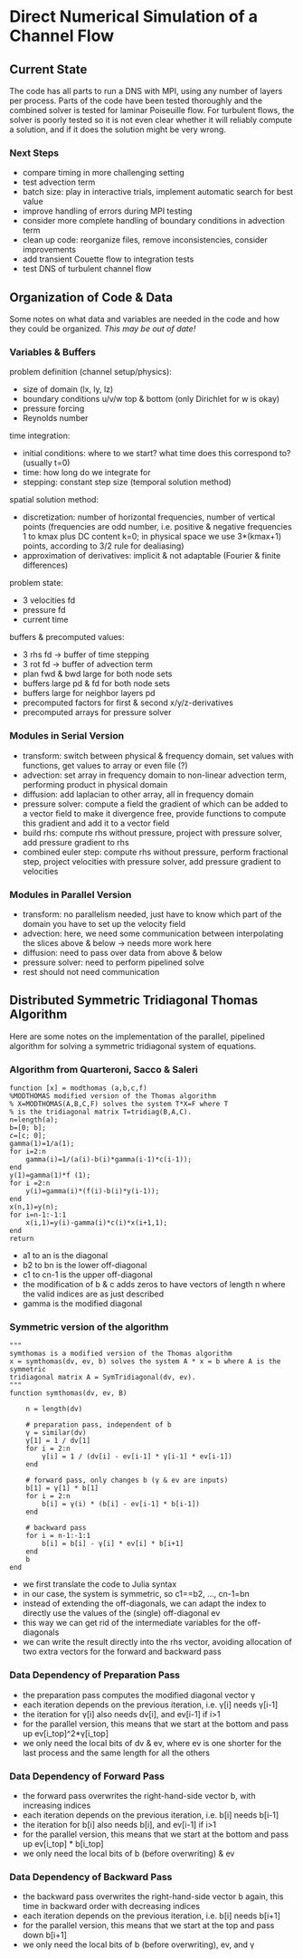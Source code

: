 # Direct Numerical Simulation of a Channel Flow

## Current State

The code has all parts to run a DNS with MPI, using any number of  layers per
process. Parts of the code have been tested thoroughly and the combined solver
is tested for laminar Poiseuille flow. For turbulent flows, the solver is poorly
tested so it is not even clear whether it will reliably compute a solution, and
if it does the solution might be very wrong.

### Next Steps

- compare timing in more challenging setting
- test advection term
- batch size: play in interactive trials, implement automatic search for best value
- improve handling of errors during MPI testing
- consider more complete handling of boundary conditions in advection term
- clean up code: reorganize files, remove inconsistencies, consider improvements
- add transient Couette flow to integration tests
- test DNS of turbulent channel flow

## Organization of Code & Data

Some notes on what data and variables are needed in the code and how they could
be organized. *This may be out of date!*

### Variables & Buffers

problem definition (channel setup/physics):
- size of domain (lx, ly, lz)
- boundary conditions u/v/w top & bottom (only Dirichlet for w is okay)
- pressure forcing
- Reynolds number

time integration:
- initial conditions: where to we start? what time does this correspond to? (usually t=0)
- time: how long do we integrate for
- stepping: constant step size (temporal solution method)

spatial solution method:
- discretization: number of horizontal frequencies, number of vertical points (frequencies are odd number, i.e. positive & negative frequencies 1 to kmax plus DC content k=0; in physical space we use 3*(kmax+1) points, according to 3/2 rule for dealiasing)
- approximation of derivatives: implicit & not adaptable (Fourier & finite differences)

problem state:
- 3 velocities fd
- pressure fd
- current time

buffers & precomputed values:
- 3 rhs fd -> buffer of time stepping
- 3 rot fd -> buffer of advection term
- plan fwd & bwd large for both node sets
- buffers large pd & fd for both node sets
- buffers large for neighbor layers pd
- precomputed factors for first & second x/y/z-derivatives
- precomputed arrays for pressure solver

### Modules in Serial Version

- transform: switch between physical & frequency domain, set values with functions, get values to array or even file (?)
- advection: set array in frequency domain to non-linear advection term, performing product in physical domain
- diffusion: add laplacian to other array, all in frequency domain
- pressure solver: compute a field the gradient of which can be added to a vector field to make it divergence free, provide functions to compute this gradient and add it to a vector field
- build rhs: compute rhs without pressure, project with pressure solver, add pressure gradient to rhs
- combined euler step: compute rhs without pressure, perform fractional step, project velocities with pressure solver, add pressure gradient to velocities

### Modules in Parallel Version

- transform: no parallelism needed, just have to know which part of the domain you have to set up the velocity field
- advection: here, we need some communication between interpolating the slices above & below -> needs more work here
- diffusion: need to pass over data from above & below
- pressure solver: need to perform pipelined solve
- rest should not need communication

## Distributed Symmetric Tridiagonal Thomas Algorithm

Here are some notes on the implementation of the parallel, pipelined algorithm
for solving a symmetric tridiagonal system of equations.

### Algorithm from Quarteroni, Sacco & Saleri

```
function [x] = modthomas (a,b,c,f)
%MODTHOMAS modified version of the Thomas algorithm
% X=MODTHOMAS(A,B,C,F) solves the system T*X=F where T
% is the tridiagonal matrix T=tridiag(B,A,C).
n=length(a);
b=[0; b];
c=[c; 0];
gamma(1)=1/a(1);
for i=2:n
    gamma(i)=1/(a(i)-b(i)*gamma(i-1)*c(i-1));
end
y(1)=gamma(1)*f (1);
for i =2:n
    y(i)=gamma(i)*(f(i)-b(i)*y(i-1));
end
x(n,1)=y(n);
for i=n-1:-1:1
    x(i,1)=y(i)-gamma(i)*c(i)*x(i+1,1);
end
return
```

- a1 to an is the diagonal
- b2 to bn is the lower off-diagonal
- c1 to cn-1 is the upper off-diagonal
- the modification of b & c adds zeros to have vectors of length n where the
  valid indices are as just described
- gamma is the modified diagonal

### Symmetric version of the algorithm

```
"""
symthomas is a modified version of the Thomas algorithm
x = symthomas(dv, ev, b) solves the system A * x = b where A is the symmetric
tridiagonal matrix A = SymTridiagonal(dv, ev).
"""
function symthomas(dv, ev, B)

    n = length(dv)

    # preparation pass, independent of b
    γ = similar(dv)
    γ[1] = 1 / dv[1]
    for i = 2:n
        γ[i] = 1 / (dv[i] - ev[i-1] * γ[i-1] * ev[i-1])
    end

    # forward pass, only changes b (γ & ev are inputs)
    b[1] = γ[1] * b[1]
    for i = 2:n
        b[i] = γ(i) * (b[i] - ev[i-1] * b[i-1])
    end

    # backward pass
    for i = n-1:-1:1
        b[i] = b[i] - γ[i] * ev[i] * b[i+1]
    end
    b
end
```

- we first translate the code to Julia syntax
- in our case, the system is symmetric, so c1==b2, …, cn-1=bn
- instead of extending the off-diagonals, we can adapt the index to directly
  use the values of the (single) off-diagonal ev
- this way we can get rid of the intermediate variables for the off-diagonals
- we can write the result directly into the rhs vector, avoiding allocation
  of two extra vectors for the forward and backward pass

### Data Dependency of Preparation Pass

- the preparation pass computes the modified diagonal vector γ
- each iteration depends on the previous iteration, i.e. γ[i] needs γ[i-1]
- the iteration for γ[i] also needs dv[i], and ev[i-1] if i>1
- for the parallel version, this means that we start at the bottom and pass
  up ev[i_top]^2*γ[i_top]
- we only need the local bits of dv & ev, where ev is one shorter for the last
  process and the same length for all the others

### Data Dependency of Forward Pass

- the forward pass overwrites the right-hand-side vector b, with increasing indices
- each iteration depends on the previous iteration, i.e. b[i] needs b[i-1]
- the iteration for b[i] also needs b[i], and ev[i-1] if i>1
- for the parallel version, this means that we start at the bottom and pass up
  ev[i_top] * b[i_top]
- we only need the local bits of b (before overwriting) & ev

### Data Dependency of Backward Pass

- the backward pass overwrites the right-hand-side vector b again, this time
  in backward order with decreasing indices
- each iteration depends on the previous iteration, i.e. b[i] needs b[i+1]
- for the parallel version, this means that we start at the top and pass down
  b[i+1]
- we only need the local bits of b (before overwriting), ev, and γ
